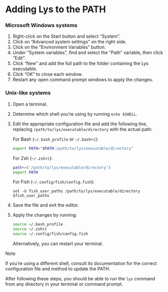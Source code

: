 <!--
SPDX-FileCopyrightText: 2025 Aljebriq <143266740+aljebriq@users.noreply.github.com>

SPDX-License-Identifier: CC-BY-SA-4.0
-->

# Adding Lys to the PATH

### Microsoft Windows systems

1. Right-click on the Start button and select “System”.
2. Click on “Advanced system settings” on the right side.
3. Click on the “Environment Variables” button.
4. Under “System variables”, find and select the “Path” variable, then click “Edit”.
5. Click “New” and add the full path to the folder containing the Lys executable.
6. Click “OK” to close each window.
7. Restart any open command prompt windows to apply the changes.

### Unix-like systems

1. Open a terminal.
2. Determine which shell you’re using by running `echo $SHELL`.
3. Edit the appropriate configuration file and add the following line, replacing `/path/to/lys/executable/directory` with the actual path:

   For Bash (`~/.bash_profile` or `~/.bashrc`):

   ```bash
   export PATH="$PATH:/path/to/lys/executable/directory"
   ```

   For Zsh (`~/.zshrc`):

   ```zsh
   path+=('/path/to/lys/executable/directory')
   export PATH
   ```

   For Fish (`~/.config/fish/config.fish`):

   ```fish
   set -U fish_user_paths /path/to/lys/executable/directory $fish_user_paths
   ```

4. Save the file and exit the editor.
5. Apply the changes by running:

   ```sh
   source ~/.bash_profile
   source ~/.zshrc
   source ~/.config/fish/config.fish
   ```

   Alternatively, you can restart your terminal.

> [!NOTE]
> If you’re using a different shell, consult its documentation for the correct configuration file and method to update the PATH.

After following these steps, you should be able to run the `lys` command from any directory in your terminal or command prompt.
